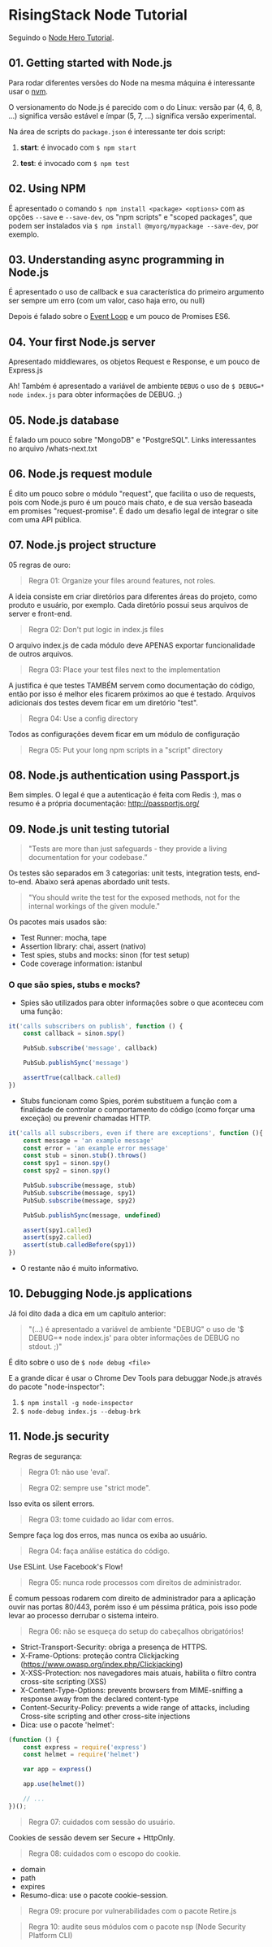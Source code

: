 # RisingStack Node Tutorial

Seguindo o [Node Hero Tutorial](https://blog.risingstack.com/node-hero-tutorial-getting-started-with-node-js).


## 01. Getting started with Node.js

Para rodar diferentes versões do Node na mesma máquina é interessante usar o [nvm](https://github.com/creationix/nvm).

O versionamento do Node.js é parecido com o do Linux: versão par (4, 6, 8, ...) significa versão estável e ímpar (5, 7, ...) significa versão experimental.

Na área de scripts do `package.json` é interessante ter dois script:

1. **start**: é invocado com `$ npm start`

2. **test**: é invocado com `$ npm test`



## 02. Using NPM

É apresentado o comando `$ npm install <package> <options>` com as opções `--save` e `--save-dev`, os "npm scripts" e "scoped packages", que podem ser instalados via `$ npm install @myorg/mypackage --save-dev`, por exemplo.



## 03. Understanding async programming in Node.js

É apresentado o uso de callback e sua característica do primeiro argumento ser sempre um erro (com um valor, caso haja erro, ou null)

Depois é falado sobre o [Event Loop](https://youtu.be/8aGhZQkoFbQ) e um pouco de Promises ES6.



## 04. Your first Node.js server

Apresentado middlewares, os objetos Request e Response, e um pouco de Express.js

Ah! Também é apresentado a variável de ambiente `DEBUG` o uso de `$ DEBUG=* node index.js` para obter informações de DEBUG. ;)



## 05. Node.js database

É falado um pouco sobre "MongoDB" e "PostgreSQL". Links interessantes no arquivo /whats-next.txt



## 06. Node.js request module

É dito um pouco sobre o módulo "request", que facilita o uso de requests, pois com Node.js puro é um pouco mais chato, e de sua versão baseada em promises "request-promise". É dado um desafio legal de integrar o site com uma API pública.



## 07. Node.js project structure

05 regras de ouro:

> Regra 01: Organize your files around features, not roles.

A ideia consiste em criar diretórios para diferentes áreas do projeto, como produto e usuário, por exemplo. Cada diretório possui seus arquivos de server e front-end.

> Regra 02: Don't put logic in index.js files

O arquivo index.js de cada módulo deve APENAS exportar funcionalidade de outros arquivos.

> Regra 03: Place your test files next to the implementation

A justifica é que testes TAMBÉM servem como documentação do código, então por isso é melhor eles ficarem próximos ao que é testado. Arquivos adicionais dos testes devem ficar em um diretório "test".

> Regra 04: Use a config directory

Todos as configurações devem ficar em um módulo de configuração

> Regra 05: Put your long npm scripts in a "script" directory



## 08. Node.js authentication using Passport.js

Bem simples. O legal é que a autenticação é feita com Redis :), mas o resumo é a própria documentação: http://passportjs.org/



## 09. Node.js unit testing tutorial

> "Tests are more than just safeguards - they provide a living documentation for your codebase.”

Os testes são separados em 3 categorias: unit tests, integration tests, end-to-end. Abaixo será apenas abordado unit tests.

> "You should write the test for the exposed methods, not for the internal workings of the given module."

Os pacotes mais usados são:
- Test Runner: mocha, tape
- Assertion library: chai, assert (nativo)
- Test spies, stubs  and mocks: sinon (for test setup)
- Code coverage information: istanbul


### O que são spies, stubs e mocks?

- Spies são utilizados para obter informações sobre o que aconteceu com uma função:

```javascript
it('calls subscribers on publish', function () {
    const callback = sinon.spy()

    PubSub.subscribe('message', callback)

    PubSub.publishSync('message')

    assertTrue(callback.called)
})
```


- Stubs funcionam como Spies, porém substituem a função com a finalidade de controlar o comportamento do código (como forçar uma exceção) ou prevenir chamadas HTTP.

```javascript
it('calls all subscribers, even if there are exceptions', function (){
    const message = 'an example message'
    const error = 'an example error message'
    const stub = sinon.stub().throws()
    const spy1 = sinon.spy()
    const spy2 = sinon.spy()

    PubSub.subscribe(message, stub)
    PubSub.subscribe(message, spy1)
    PubSub.subscribe(message, spy2)

    PubSub.publishSync(message, undefined)

    assert(spy1.called)
    assert(spy2.called)
    assert(stub.calledBefore(spy1))
})
```

- O restante não é muito informativo.



## 10. Debugging Node.js applications

Já foi dito dada a dica em um capítulo anterior:

> "(...) é apresentado a variável de ambiente "DEBUG" o uso de '$ DEBUG=* node index.js' para obter informações de DEBUG no stdout. ;)"

É dito sobre o uso de `$ node debug <file>`

E a grande dicar é usar o Chrome Dev Tools para debuggar Node.js através do pacote "node-inspector":

1. `$ npm install -g node-inspector`
2. `$ node-debug index.js --debug-brk`



## 11. Node.js security

Regras de segurança:

> Regra 01: não use 'eval'.

> Regra 02: sempre use "strict mode".

Isso evita os silent errors.

> Regra 03: tome cuidado ao lidar com erros.

Sempre faça log dos erros, mas nunca os exiba ao usuário.

> Regra 04: faça análise estática do código.

Use ESLint. Use Facebook's Flow!

> Regra 05: nunca rode processos com direitos de administrador.

É comum pessoas rodarem com direito de administrador para a aplicação ouvir nas portas 80/443, porém isso é um péssima prática, pois isso pode levar ao processo derrubar o sistema inteiro.

> Regra 06: não se esqueça do setup do cabeçalhos obrigatórios!

- Strict-Transport-Security: obriga a presença de HTTPS.
- X-Frame-Options: proteção contra Clickjacking (https://www.owasp.org/index.php/Clickjacking)
- X-XSS-Protection: nos navegadores mais atuais, habilita o filtro contra cross-site scripting (XSS)
- X-Content-Type-Options: prevents browsers from MIME-sniffing a response away from the declared content-type
- Content-Security-Policy: prevents a wide range of attacks, including Cross-site scripting and other cross-site injections
- Dica: use o pacote 'helmet':

```javascript
(function () {
    const express = require('express')
    const helmet = require('helmet')

    var app = express()

    app.use(helmet())

    // ...
})();
```

> Regra 07: cuidados com sessão do usuário.

Cookies de sessão devem ser Secure + HttpOnly.

> Regra 08: cuidados com o escopo do cookie.

- domain
- path
- expires
- Resumo-dica: use o pacote cookie-session.

> Regra 09: procure por vulnerabilidades com o pacote Retire.js

> Regra 10:  audite seus módulos com o pacote nsp (Node Security Platform CLI)
